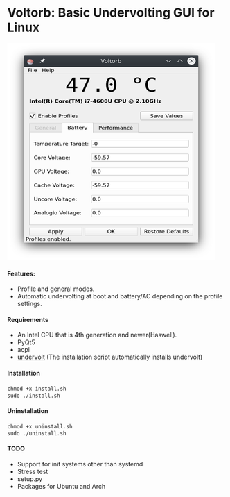# Voltorb: Basic Undervolting GUI for Linux
<img src="https://raw.githubusercontent.com/egeoz/Voltorb/master/Screenshot.png" alt="Main window of Voltorb" width="480" height="500">

#### Features:
- Profile and general modes.
- Automatic undervolting at boot and battery/AC depending on the profile settings.

#### Requirements
- An Intel CPU that is 4th generation and newer(Haswell).
- PyQt5
- acpi
- [undervolt](https://github.com/georgewhewell/undervolt) (The installation script automatically installs undervolt)

#### Installation
```
chmod +x install.sh
sudo ./install.sh
```

#### Uninstallation
```
chmod +x uninstall.sh
sudo ./uninstall.sh
```

#### TODO
- Support for init systems other than systemd
- Stress test
- setup.py
- Packages for Ubuntu and Arch
